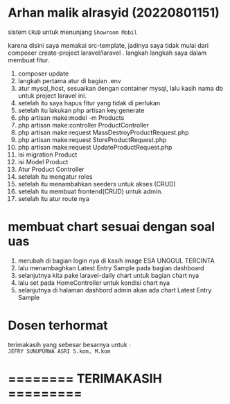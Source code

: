 # Arhan malik alrasyid (20220801151) 
sistem `CRUD` untuk menunjang `Showroom Mobil` 

karena disini saya memakai src-template, jadinya saya tidak mulai dari composer create-project laravel/laravel .
langkah langkah saya dalam membuat fitur. 
1. composer update
1. langkah pertama atur di bagian .env
2. atur mysql_host, sesuaikan dengan container mysql, lalu kasih nama db untuk project laravel ini.
3. setelah itu saya hapus fitur yang tidak di perlukan
5. setelah itu lakukan php artisan key:generate
6. php artisan make:model -m Products
7. php artisan make:controller ProductController
8. php artisan make:request MassDestroyProductRequest.php
9. php artisan make:request StoreProductRequest.php
10. php artisan make:request UpdateProductRequest.php
11. isi migration Product
12. isi Model Product
13. Atur Product Controller
14. setelah itu mengatur roles
15. setelah itu menambahkan seeders untuk akses (CRUD)
16. setelah itu membuat frontend(CRUD) untuk admin.
17. setelah itu atur route nya


# membuat chart sesuai dengan soal uas
1. merubah di bagian login nya di kasih image ESA UNGGUL TERCINTA
2. lalu menambaghkan Latest Entry Sample pada bagian dashboard
3. selanjutnya kita pake laravel-daily chart untuk bagian chart nya
4. lalu set pada HomeController untuk kondisi chart nya 
5. selanjutnya di halaman dashbord admin akan ada chart Latest Entry Sample

# Dosen terhormat
terimakasih yang sebesar besarnya untuk :  
 `JEFRY SUNUPURWA ASRI S.kom, M.kom`
# ======== TERIMAKASIH =========

